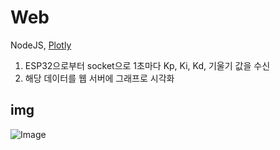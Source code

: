 # Web
NodeJS, [Plotly](https://github.com/plotly/plotly.js)

1. ESP32으로부터 socket으로 1초마다 Kp, Ki, Kd, 기울기 값을 수신
2. 해당 데이터를 웹 서버에 그래프로 시각화


## img
![Image](https://github.com/user-attachments/assets/9111dc17-0c25-4c8f-b791-91f827cff9f9)
